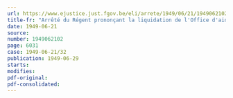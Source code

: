 ```yaml
---
url: https://www.ejustice.just.fgov.be/eli/arrete/1949/06/21/1949062102/justel
title-fr: "Arrêté du Régent prononçant la liquidation de l'Office d'aide mutuelle"
date: 1949-06-21
source:
number: 1949062102
page: 6031
case: 1949-06-21/32
publication: 1949-06-29
starts:
modifies:
pdf-original:
pdf-consolidated:
---
```


